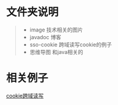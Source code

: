 # 文件夹说明

>* image 技术相关的图片
>* javadoc 博客
>* sso-cookie 跨域读写cookie的例子
>* 思维导图 和java相关的


# 相关例子
[cookie跨域读写](https://github.com/csy512889371/learnDoc/tree/master/sso-cookie)






